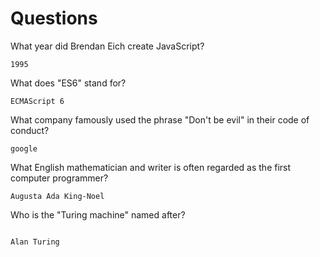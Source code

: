 # Questions

What year did Brendan Eich create JavaScript?

```
1995
```

What does "ES6" stand for?

```
ECMAScript 6
```

What company famously used the phrase "Don't be evil" in their code of conduct?

```
google
```

What English mathematician and writer is often regarded as the first computer programmer?

```
Augusta Ada King-Noel
```

Who is the "Turing machine" named after?

```

Alan Turing
```
